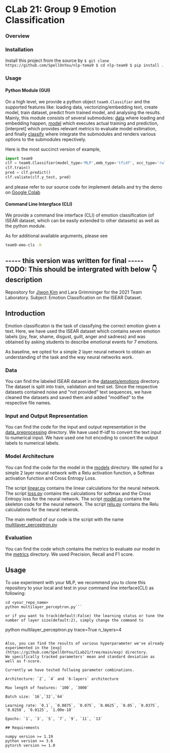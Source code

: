 # CLab 21: Group 9 Emotion Classification


### Overview



### Installation

Install this project from the source by 
`
$ git clone https://github.com/SpellOnYou/nlp-tema9
$ cd nlp-team9
$ pip install .
`


### Usage

#### Python Module (GUI)

On a high level, we provide a python object `team9.Classifier` and the supported features like: loading data, vectorizing/embedding text, create model, train dataset, predict from trained model, and analysing the results.
Mainly, this module consists of several submodules: [data]() where loading and embedding happen, [model]() which executes actual training and prediction, [interpret] which provides relevant metrics to evaluate model estimation, and finally [classify]() where integrate the submodules and renders various options to the submodules repectively.

Here is the most succinct version of example, 

```python
import team9
clf = team9.Classifier(model_type='MLP',emb_type='tfidf', occ_type='rule')
clf.train()
pred = clf.predict()
clf.valiate(clf.y_test, pred)

```

and please refer to our source code for implement details and try the demo on [Google Colab](https://colab.research.google.com/drive/1eWcxVjaEadUxoMwy9GCJ9_N9-67ussKC?usp=sharing)


#### Command Line Intergface (CLI)

We provide a command line interface (CLI) of emotion classification (of ISEAR dataset, which can be easily extended to other datasets) as well as the python module.

As for additional available arguments, please see 

```sh
team9-emo-cls -h
```

----- this version was written for final -----
TODO: This should be intergrated with below 👇 description
---


Repository for [Jiwon Kim](mailto:st176776@stud.uni-stuttgart.de) and Lara Grimminger for the 2021 Team Laboratory.
Subject: Emotion Classification on the ISEAR Dataset.

## Introduction

Emotion classificaton is the task of classifying the correct emotion given a text.
Here, we have used the ISEAR dataset which contains seven emotion labels (joy, fear, shame, disgust, guilt, anger and sadness) and was obtained by asking students to describe emotional events for 7 emotions.

As baseline, we opted for a simple 2 layer neural network to obtain an understanding of the task
and the way neural networks work.

### Data

You can find the labeled ISEAR dataset in the [datasets/emotions](https://github.com/SpellOnYou/CLab21/tree/main/datasets/emotions) directory. The dataset is split into train, validation and test set. Since the respective datasets contained noise and "not provided" text sequences, we have cleaned the datasets and saved them and added "modified" to the respective file names.

### Input and Output Representation

You can find the code for the input and output representation in the [data_preprocessing](https://github.com/SpellOnYou/CLab21/tree/main/data_preprocessing) directory.
We have used tf-idf to convert the text input to numerical input.
We have used one hot encoding to concert the output labels to numerical labels.

### Model Architecture

You can find the code for the model in the [models](https://github.com/SpellOnYou/CLab21/tree/main/models) directory. We opted for a simple 2 layer neural network with a Relu activation function, a Softmax activation function and Cross Entropy Loss.

The script [linear.py](https://github.com/SpellOnYou/CLab21/blob/main/models/linear.py) contains the linear calculations for the neural network.
The script [loss.py](https://github.com/SpellOnYou/CLab21/blob/main/models/loss.py) contains the calculations for softmax and the Cross Entropy loss for the neural network.
The script [model.py](https://github.com/SpellOnYou/CLab21/blob/main/models/model.py) contains the skeleton code for the neural network.
The script [relu.py](https://github.com/SpellOnYou/CLab21/blob/main/models/relu.py) contains the Relu calculations for the neural netwrok.

The main method of our code is the script with the name [multilayer_perceptron.py](https://github.com/SpellOnYou/CLab21/blob/main/multilayer_perceptron.py)

### Evaluation

You can find the code which contains the metrics to evaluate our model in the [metrics](https://github.com/SpellOnYou/CLab21/tree/main/metrics) directory.
We used Precision, Recall and F1 score.


## Usage

To use experiment with your MLP, we recommend you to clone this repository to your local and test in your command line interface(CLI) as following:

```git clone https://github.com/SpellOnYou/CLab21.git <your_repo_name>
cd <your_repo_name>
python multilayer_perceptron.py```

or if you want to track(default:False) the learning status or tune the number of layer size(default:2), simply change the command to

```
python multilayer_perceptron.py trace=True n_layers=4
```

Also, you can find the results of various hyperparameter we've already experimented in the [exp](https://github.com/SpellOnYou/CLab21/tree/main/exp) directory.
We specifically tracked parameters' mean and standard deviation as well as f-score.

Currently we have tested follwing parameter combinations.

Architecture: `2`, `4` and `6-layers` architecture

Max length of features: `100`, `3000`

Batch size: `16`,`32`,`64`

Learning rate: `0.1`, `0.0875`, `0.075`, `0.0625`, `0.05`, `0.0375`, `0.0250`, `0.0125`, `1.00e-10`

Epochs: `1`, `3`, `5`, `7`, `9`, `11`, `13`

## Requirements

numpy version >= 1.19
python version >= 3.6
pytorch version >= 1.0